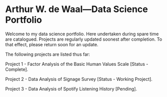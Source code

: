 # Arthur W. de Waal—Data Science Portfolio
Welcome to my data science portfolio. Here undertaken during spare time are catalogued. Projects are regularly updated soonest after completion. To that effect, please return soon for an update. 

The following projects are listed thus far:

Project 1 - Factor Analysis of the Basic Human Values Scale [Status - Complete]. 

Project 2 - Data Analysis of Signage Survey [Status - Working Project].

Project 3 - Data Analysis of Spotify Listening History [Pending].
